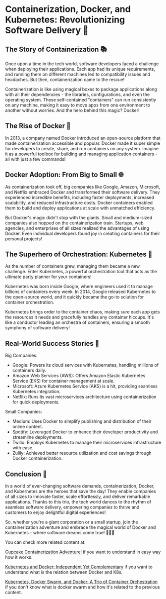 # Containerization, Docker, and Kubernetes: Revolutionizing Software Delivery 🚀

## The Story of Containerization 📚

Once upon a time in the tech world, software developers faced a challenge when deploying their applications. Each app had its unique requirements, and running them on different machines led to compatibility issues and headaches. But then, containerization came to the rescue!

Containerization is like using magical boxes to package applications along with all their dependencies - the libraries, configurations, and even the operating system. These self-contained "containers" can run consistently on any machine, making it easy to move apps from one environment to another without worries. And the hero behind this magic? Docker!

## The Rise of Docker 🐳

In 2013, a company named Docker introduced an open-source platform that made containerization accessible and popular. Docker made it super simple for developers to create, share, and run containers on any system. Imagine it as a powerful toolbox for building and managing application containers - all with just a few commands!

## Docker Adoption: From Big to Small 🌐

As containerization took off, big companies like Google, Amazon, Microsoft, and Netflix embraced Docker and transformed their software delivery. They experienced incredible benefits, including faster deployments, increased scalability, and reduced infrastructure costs. Docker containers enabled them to build and deploy applications at scale with unmatched efficiency.

But Docker's magic didn't stop with the giants. Small and medium-sized companies also hopped on the containerization train. Startups, web agencies, and enterprises of all sizes realized the advantages of using Docker. Even individual developers found joy in creating containers for their personal projects!

## The Superhero of Orchestration: Kubernetes 🎉

As the number of containers grew, managing them became a new challenge. Enter Kubernetes, a powerful orchestration tool that acts as the ultimate party planner for your containers!

Kubernetes was born inside Google, where engineers used it to manage billions of containers every week. In 2014, Google released Kubernetes to the open-source world, and it quickly became the go-to solution for container orchestration.

Kubernetes brings order to the container chaos, making sure each app gets the resources it needs and gracefully handles any container hiccups. It's like a conductor leading an orchestra of containers, ensuring a smooth symphony of software delivery!

## Real-World Success Stories 🌟

Big Companies:
- Google: Powers its cloud services with Kubernetes, handling millions of containers daily.
- Amazon Web Services (AWS): Offers Amazon Elastic Kubernetes Service (EKS) for container management at scale.
- Microsoft: Azure Kubernetes Service (AKS) is a hit, providing seamless Kubernetes integration.
- Netflix: Runs its vast microservices architecture using containerization for quick deployments.

Small Companies:
- Medium: Uses Docker to simplify publishing and distribution of their online content.
- Spotify: Leveraged Docker to enhance their developer productivity and streamline deployments.
- Twilio: Employs Kubernetes to manage their microservices infrastructure with ease.
- Zulily: Achieved better resource utilization and cost savings through Docker containerization.

## Conclusion 🏁

In a world of ever-changing software demands, containerization, Docker, and Kubernetes are the heroes that save the day! They enable companies of all sizes to innovate faster, scale effortlessly, and deliver remarkable applications. Thanks to this trio, the tech world dances to the rhythm of seamless software delivery, empowering companies to thrive and customers to enjoy delightful digital experiences!

So, whether you're a giant corporation or a small startup, join the containerization adventure and embrace the magical world of Docker and Kubernetes - where software dreams come true! 🚀🐳🎉

You can check more related content at:

[Cupcake Containerization Adventure!](cupcake-containerization-adventure.md) if you want to understand in easy way how it works.

[Kubernetes and Docker: Independent Yet Complementary](docker-and-k8s.md) if you want to understand what is the relation between Docker and K8s.

[Kubernetes, Docker Swarm, and Docker: A Trio of Container Orchestration](docker-swarm-and-k8s.md) if you don't know what is docker swarm and how it's related to the previous content.